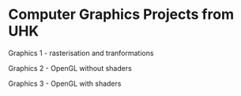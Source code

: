 # Computer Graphics Projects from UHK
Graphics 1 - rasterisation and tranformations

Graphics 2 - OpenGL without shaders

Graphics 3 - OpenGL with shaders
